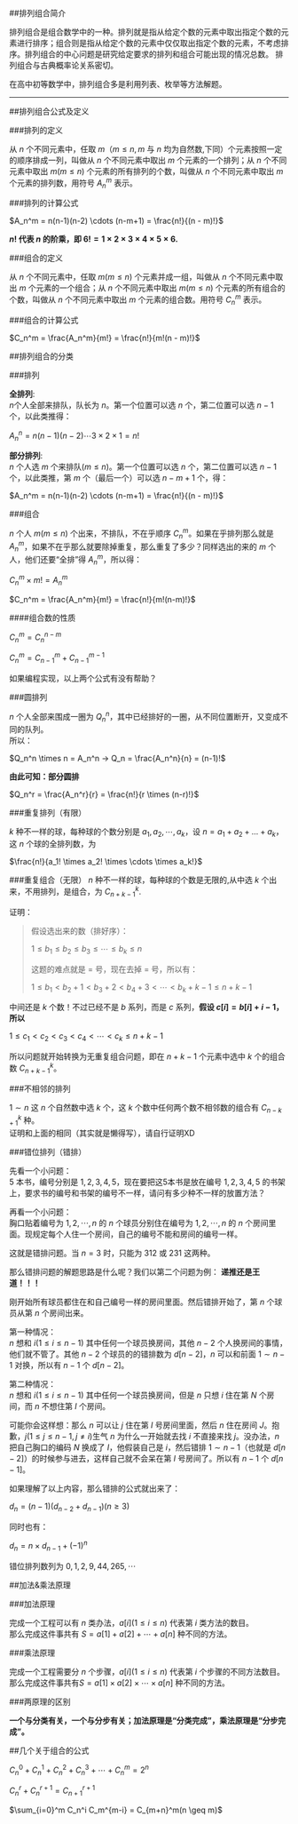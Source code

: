 \##排列组合简介

排列组合是组合数学中的一种。排列就是指从给定个数的元素中取出指定个数的元素进行排序；组合则是指从给定个数的元素中仅仅取出指定个数的元素，不考虑排序。排列组合的中心问题是研究给定要求的排列和组合可能出现的情况总数。 排列组合与古典概率论关系密切。

在高中初等数学中，排列组合多是利用列表、枚举等方法解题。

* * *

\##排列组合公式及定义

\###排列的定义

从 $n$ 个不同元素中，任取 $m$（$m≤n,m$ 与 $n$ 均为自然数,下同）个元素按照一定的顺序排成一列，叫做从 $n$ 个不同元素中取出 $m$ 个元素的一个排列；从 $n$ 个不同元素中取出 $m$($m≤n$) 个元素的所有排列的个数，叫做从 $n$ 个不同元素中取出 $m$ 个元素的排列数，用符号 $A_n^m$ 表示。

\###排列的计算公式

$A_n^m = n(n-1)(n-2) \cdots (n-m+1) = \frac{n!}{(n - m)!}$

**$n!$ 代表 $n$ 的阶乘，即 $6! = 1 \times 2 \times 3 \times 4 \times 5 \times 6$.**

\###组合的定义

从 $n$ 个不同元素中，任取 $m$($m≤n$) 个元素并成一组，叫做从 $n$ 个不同元素中取出 $m$ 个元素的一个组合；从 $n$ 个不同元素中取出 $m$($m≤n$) 个元素的所有组合的个数，叫做从 $n$ 个不同元素中取出 $m$ 个元素的组合数。用符号 $C_n^m$ 表示。

\###组合的计算公式

$C_n^m = \frac{A_n^m}{m!} = \frac{n!}{m!(n - m)!}$

\##排列组合的分类

\###排列

**全排列**:<br>
$n$个人全部来排队，队长为 $n$。第一个位置可以选 $n$ 个，第二位置可以选 $n-1$ 个，以此类推得：

$A_n^n = n(n-1)(n-2) \cdots 3 × 2 × 1 = n!$

**部分排列**:<br>
$n$ 个人选 $m$ 个来排队($m \le n$)。第一个位置可以选 $n$ 个，第二位置可以选 $n-1$ 个，以此类推，第 $m$ 个（最后一个）可以选 $n-m+1$ 个，得：

$A_n^m = n(n-1)(n-2) \cdots (n-m+1) = \frac{n!}{(n - m)!}$

\###组合

$n$ 个人 $m$($m \le n$) 个出来，不排队，不在乎顺序 $C_n^m$。如果在乎排列那么就是 $A_n^m$，如果不在乎那么就要除掉重复，那么重复了多少？同样选出的来的 $m$ 个人，他们还要“全排”得 $A_n^m$，所以得：

$C_n^m \times m! = A_n^m$

$C_n^m = \frac{A_n^m}{m!} = \frac{n!}{m!(n-m)!}$

\####组合数的性质

$C_n^m = C_{n}^{n-m}$

$C_n^m = C_{n-1}^{m} + C_{n-1}^{m-1}$

如果编程实现，以上两个公式有没有帮助？

\###圆排列

$n$ 个人全部来围成一圈为 $Q_n^n$，其中已经排好的一圈，从不同位置断开，又变成不同的队列。<br>
所以：

$Q_n^n \times n = A_n^n → Q_n = \frac{A_n^n}{n} = (n-1)!$

**由此可知：部分圆排**

$Q_n^r = \frac{A_n^r}{r} = \frac{n!}{r \times (n-r)!}$

\###重复排列（有限）

$k$ 种不一样的球，每种球的个数分别是 $a_1,a_2,\cdots,a_k$，设 $n=a_1+a_2+…+a_k$，这 $n$ 个球的全排列数，为

$\frac{n!}{a_1! \times a_2! \times \cdots \times a_k!}$

\###重复组合（无限）
$n$ 种不一样的球，每种球的个数是无限的,从中选 $k$ 个出来，不用排列，是组合，为 $C_{n+k-1}^{k}$.

证明：

> 假设选出来的数（排好序）：
>
> $1 \le b_1 \le b_2 \le b_3 \le \cdots \le b_k \le n$
>
> 这题的难点就是 $=$ 号，现在去掉 $=$ 号，所以有：
>
> $1 \le b_1 < b_2+1 < b_3+2 < b_4+3 < \cdots < b_k+k-1 \le n+k-1$

中间还是 $k$ 个数！不过已经不是 $b$ 系列，而是 $c$ 系列，**假设 $c[i]=b[i]+i-1$，所以**

$1 \le c_1 < c_2 < c_3 < c_4 < \cdots < c_k \le n+k-1$

所以问题就开始转换为无重复组合问题，即在 $n+k-1$ 个元素中选中 $k$ 个的组合数 $C_{n+k-1}^{k}$。

\###不相邻的排列

$1 \sim n$ 这 $n$ 个自然数中选 $k$ 个，这 $k$ 个数中任何两个数不相邻数的组合有 $C_{n-k+1}^{k}$ 种。<br>
证明和上面的相同（其实就是懒得写），请自行证明XD

\###错位排列（错排）

先看一个小问题：<br>
$5$ 本书，编号分别是 $1,2,3,4,5$，现在要把这5本书是放在编号 $1,2,3,4,5$ 的书架上，要求书的编号和书架的编号不一样，请问有多少种不一样的放置方法？

再看一个小问题：<br>
胸口贴着编号为 $1,2,\cdots,n$ 的 $n$ 个球员分别住在编号为 $1,2,\cdots,n$ 的 $n$ 个房间里面。现规定每个人住一个房间，自己的编号不能和房间的编号一样。

这就是错排问题。当 $n=3$ 时，只能为 312 或 231 这两种。

那么错排问题的解题思路是什么呢？我们以第二个问题为例：
**递推还是王道！！！**

刚开始所有球员都住在和自己编号一样的房间里面。然后错排开始了，第 $n$ 个球员从第 $n$ 个房间出来。

第一种情况：<br>
$n$ 想和 $i(1 \le i \le n-1)$ 其中任何一个球员换房间，其他 $n-2$ 个人换房间的事情，他们就不管了。其他 $n-2$ 个球员的的错排数为 $d[n-2]$，$n$ 可以和前面 $1 \sim n-1$ 对换，所以有 $n-1$ 个 $d[n-2]$。

第二种情况：<br>
$n$ 想和 $i(1 \le i \le n-1)$ 其中任何一个球员换房间，但是 $n$ 只想 $i$ 住在第 $N$ 个房间，而 $n$ 不想住第 $I$ 个房间。

可能你会这样想：那么 $n$ 可以让 $j$ 住在第 $I$ 号房间里面，然后 $n$ 住在房间 $J$。抱歉，$j(1 \le j \le n-1,j\neq i)$生气 $n$ 为什么一开始就去找 $i$ 不直接来找 $j$。没办法，$n$ 把自己胸口的编码 $N$ 换成了 $I$，他假装自己是 $i$，然后错排 $1 \sim n-1$（也就是 $d[n-2]$）的时候参与进去，这样自己就不会呆在第 $I$ 号房间了。所以有 $n-1$ 个 $d[n-1]$。

如果理解了以上内容，那么错排的公式就出来了：

$d_n = (n-1)(d_{n-2} + d_{n-1}) (n\geq 3)$

同时也有：

$d_n = n \times d_{n-1} + (-1)^n$

错位排列数列为 $0,1,2,9,44,265,\cdots$

\##加法&乘法原理

\###加法原理

完成一个工程可以有 $n$ 类办法，$a[i](1 \le i \le n)$ 代表第 $i$ 类方法的数目。<br>
那么完成这件事共有 $S=a[1]+a[2]+\cdots +a[n]$ 种不同的方法。

\###乘法原理

完成一个工程需要分 $n$ 个步骤，$a[i](1 \le i \le n)$ 代表第 $i$ 个步骤的不同方法数目。<br>
那么完成这件事共有$S = a[1] \times a[2] \times \cdots \times a[n]$ 种不同的方法。

\###两原理的区别

**一个与分类有关，一个与分步有关；加法原理是“分类完成”，乘法原理是“分步完成”。**

\##几个关于组合的公式

$C_n^0 + C_n^1 + C_n^2 + C_n^3 + \cdots + C_n^m = 2^n$

$C_n^r + C_n^{r+1} = C_{n+1}^{r+1}$

$\sum_{i=0}^m C_n^i C_m^{m-i} = C_{m+n}^m(n \geq m)$
